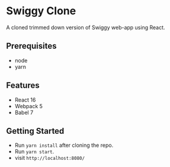 # Swiggy Clone

A cloned trimmed down version of Swiggy web-app using React.

## Prerequisites
* node
* yarn 

## Features

- React 16
- Webpack 5
- Babel 7

## Getting Started
- Run `yarn install` after cloning the repo.
- Run `yarn start`.
- visit `http://localhost:8080/`

